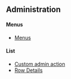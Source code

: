 ## Administration

#### Menus
 
- [Menus](menus.md)

#### List
 
- [Custom admin action](custom-admin-action.md)
- [Row Details](list-row-details.md)
